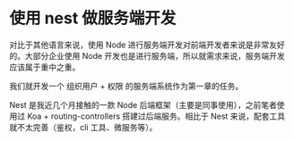 # 使用 nest 做服务端开发

对比于其他语言来说，使用 Node 进行服务端开发对前端开发者来说是非常友好的。大部分企业使用 Node 开发也是进行服务端，所以就需求来说，服务端开发应该属于重中之重。

我们就开发一个 组织用户 + 权限 的服务端系统作为第一章的任务。

Nest 是我近几个月接触的一款 Node 后端框架（主要是同事使用），之前笔者使用过 Koa + routing-controllers 搭建过后端服务。相比于 Nest 来说，配套工具就不太完善（鉴权，cli 工具、微服务等）。




